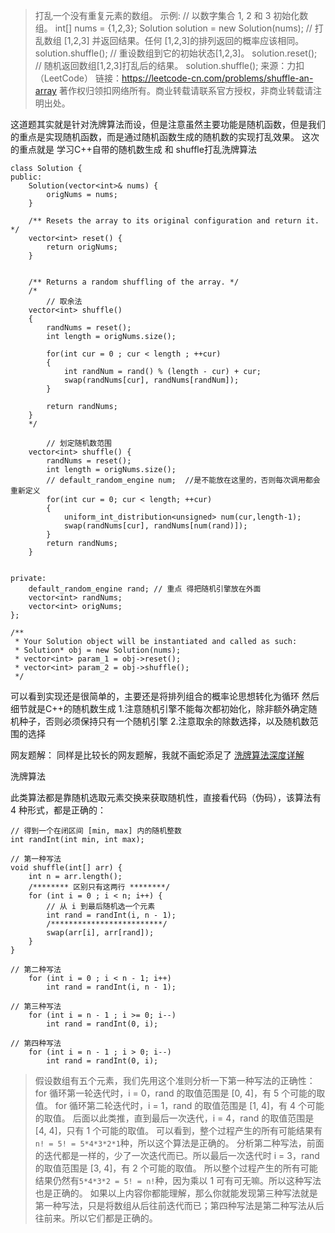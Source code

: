 > 打乱一个没有重复元素的数组。
示例:
// 以数字集合 1, 2 和 3 初始化数组。
int[] nums = {1,2,3};
Solution solution = new Solution(nums);
// 打乱数组 [1,2,3] 并返回结果。任何 [1,2,3]的排列返回的概率应该相同。
solution.shuffle();
// 重设数组到它的初始状态[1,2,3]。
solution.reset();
// 随机返回数组[1,2,3]打乱后的结果。
solution.shuffle();
来源：力扣（LeetCode）
链接：https://leetcode-cn.com/problems/shuffle-an-array
著作权归领扣网络所有。商业转载请联系官方授权，非商业转载请注明出处。

这道题其实就是针对洗牌算法而设，但是注意虽然主要功能是随机函数，但是我们的重点是实现随机函数，而是通过随机函数生成的随机数的实现打乱效果。
这次的重点就是 学习C++自带的随机数生成 和 shuffle打乱洗牌算法

```
class Solution {
public:
    Solution(vector<int>& nums) {
        origNums = nums;
    }
    
    /** Resets the array to its original configuration and return it. */
    vector<int> reset() {
        return origNums;
    }
    
    
    /** Returns a random shuffling of the array. */
    /*
		// 取余法
    vector<int> shuffle() 
    {
        randNums = reset();
        int length = origNums.size();

        for(int cur = 0 ; cur < length ; ++cur)
        {
            int randNum = rand() % (length - cur) + cur;
            swap(randNums[cur], randNums[randNum]);
        }
        
        return randNums;
    }
    */
    
		// 划定随机数范围 
    vector<int> shuffle() {
        randNums = reset();
        int length = origNums.size();
        // default_random_engine num;  //是不能放在这里的，否则每次调用都会重新定义
        for(int cur = 0; cur < length; ++cur)
        {
            uniform_int_distribution<unsigned> num(cur,length-1);
            swap(randNums[cur], randNums[num(rand)]);
        }
        return randNums;
    }
    

private:
    default_random_engine rand; // 重点 得把随机引擎放在外面
    vector<int> randNums;
    vector<int> origNums;
};

/**
 * Your Solution object will be instantiated and called as such:
 * Solution* obj = new Solution(nums);
 * vector<int> param_1 = obj->reset();
 * vector<int> param_2 = obj->shuffle();
 */
```

可以看到实现还是很简单的，主要还是将排列组合的概率论思想转化为循环
然后细节就是C++的随机数生成
1.注意随机引擎不能每次都初始化，除非额外确定随机种子，否则必须保持只有一个随机引擎
2.注意取余的除数选择，以及随机数范围的选择

网友题解：
同样是比较长的网友题解，我就不画蛇添足了
[洗牌算法深度详解](https://leetcode-cn.com/problems/shuffle-an-array/solution/xi-pai-suan-fa-shen-du-xiang-jie-by-labuladong/)

洗牌算法

此类算法都是靠随机选取元素交换来获取随机性，直接看代码（伪码），该算法有 4 种形式，都是正确的：

```
// 得到一个在闭区间 [min, max] 内的随机整数
int randInt(int min, int max);

// 第一种写法
void shuffle(int[] arr) {
    int n = arr.length();
    /******** 区别只有这两行 ********/
    for (int i = 0 ; i < n; i++) {
        // 从 i 到最后随机选一个元素
        int rand = randInt(i, n - 1);
        /*************************/
        swap(arr[i], arr[rand]);
    }
}

// 第二种写法
    for (int i = 0 ; i < n - 1; i++)
        int rand = randInt(i, n - 1);

// 第三种写法
    for (int i = n - 1 ; i >= 0; i--)
        int rand = randInt(0, i);

// 第四种写法
    for (int i = n - 1 ; i > 0; i--)
        int rand = randInt(0, i);
```
> 假设数组有五个元素，我们先用这个准则分析一下第一种写法的正确性：
for 循环第一轮迭代时，i = 0，rand 的取值范围是 [0, 4]，有 5 个可能的取值。
for 循环第二轮迭代时，i = 1，rand 的取值范围是 [1, 4]，有 4 个可能的取值。
后面以此类推，直到最后一次迭代，i = 4，rand 的取值范围是 [4, 4]，只有 1 个可能的取值。
可以看到，整个过程产生的所有可能结果有` n! = 5! = 5*4*3*2*1 `种，所以这个算法是正确的。
分析第二种写法，前面的迭代都是一样的，少了一次迭代而已。所以最后一次迭代时 i = 3，rand 的取值范围是 [3, 4]，有 2 个可能的取值。
所以整个过程产生的所有可能结果仍然有` 5*4*3*2 = 5! = n! `种，因为乘以 1 可有可无嘛。所以这种写法也是正确的。
如果以上内容你都能理解，那么你就能发现第三种写法就是第一种写法，只是将数组从后往前迭代而已；第四种写法是第二种写法从后往前来。所以它们都是正确的。
